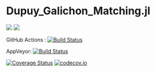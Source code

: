 # Dupuy_Galichon_Matching.jl

[![](https://img.shields.io/badge/docs-stable-blue.svg)](https://JuliaLang.github.io/Dupuy_Galichon_Matching.jl/stable)
[![](https://img.shields.io/badge/docs-dev-blue.svg)](https://JuliaLang.github.io/Dupuy_Galichon_Matching.jl/dev)

GitHub Actions : [![Build Status](https://github.com/JuliaLang/Dupuy_Galichon_Matching.jl/workflows/CI/badge.svg)](https://github.com/JuliaLang/Dupuy_Galichon_Matching.jl/actions?query=workflow%3ACI+branch%3Amaster)

AppVeyor: [![Build Status](https://ci.appveyor.com/api/projects/status/github/JuliaLang/Dupuy_Galichon_Matching.jl?branch=master&svg=true)](https://ci.appveyor.com/project/tkelman/Dupuy_Galichon_Matching-jl/branch/master)

[![Coverage Status](https://coveralls.io/repos/JuliaLang/Dupuy_Galichon_Matching.jl/badge.svg?branch=master)](https://coveralls.io/r/JuliaLang/Dupuy_Galichon_Matching.jl?branch=master)
[![codecov.io](http://codecov.io/github/JuliaLang/Dupuy_Galichon_Matching.jl/coverage.svg?branch=master)](http://codecov.io/github/JuliaLang/Dupuy_Galichon_Matching.jl?branch=master)
